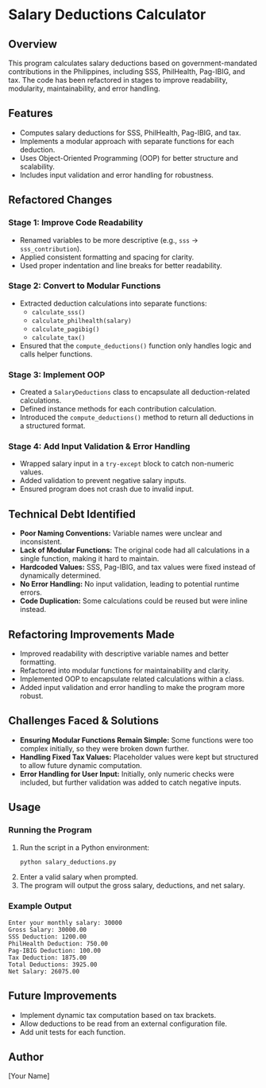 # Salary Deductions Calculator

## Overview
This program calculates salary deductions based on government-mandated contributions in the Philippines, including SSS, PhilHealth, Pag-IBIG, and tax. The code has been refactored in stages to improve readability, modularity, maintainability, and error handling.

## Features
- Computes salary deductions for SSS, PhilHealth, Pag-IBIG, and tax.
- Implements a modular approach with separate functions for each deduction.
- Uses Object-Oriented Programming (OOP) for better structure and scalability.
- Includes input validation and error handling for robustness.

## Refactored Changes

### **Stage 1: Improve Code Readability**
- Renamed variables to be more descriptive (e.g., `sss` → `sss_contribution`).
- Applied consistent formatting and spacing for clarity.
- Used proper indentation and line breaks for better readability.

### **Stage 2: Convert to Modular Functions**
- Extracted deduction calculations into separate functions:
  - `calculate_sss()`
  - `calculate_philhealth(salary)`
  - `calculate_pagibig()`
  - `calculate_tax()`
- Ensured that the `compute_deductions()` function only handles logic and calls helper functions.

### **Stage 3: Implement OOP**
- Created a `SalaryDeductions` class to encapsulate all deduction-related calculations.
- Defined instance methods for each contribution calculation.
- Introduced the `compute_deductions()` method to return all deductions in a structured format.

### **Stage 4: Add Input Validation & Error Handling**
- Wrapped salary input in a `try-except` block to catch non-numeric values.
- Added validation to prevent negative salary inputs.
- Ensured program does not crash due to invalid input.

## Technical Debt Identified
- **Poor Naming Conventions:** Variable names were unclear and inconsistent.
- **Lack of Modular Functions:** The original code had all calculations in a single function, making it hard to maintain.
- **Hardcoded Values:** SSS, Pag-IBIG, and tax values were fixed instead of dynamically determined.
- **No Error Handling:** No input validation, leading to potential runtime errors.
- **Code Duplication:** Some calculations could be reused but were inline instead.

## Refactoring Improvements Made
- Improved readability with descriptive variable names and better formatting.
- Refactored into modular functions for maintainability and clarity.
- Implemented OOP to encapsulate related calculations within a class.
- Added input validation and error handling to make the program more robust.

## Challenges Faced & Solutions
- **Ensuring Modular Functions Remain Simple:** Some functions were too complex initially, so they were broken down further.
- **Handling Fixed Tax Values:** Placeholder values were kept but structured to allow future dynamic computation.
- **Error Handling for User Input:** Initially, only numeric checks were included, but further validation was added to catch negative inputs.

## Usage
### **Running the Program**
1. Run the script in a Python environment:
   ```sh
   python salary_deductions.py
   ```
2. Enter a valid salary when prompted.
3. The program will output the gross salary, deductions, and net salary.

### **Example Output**
```
Enter your monthly salary: 30000
Gross Salary: 30000.00
SSS Deduction: 1200.00
PhilHealth Deduction: 750.00
Pag-IBIG Deduction: 100.00
Tax Deduction: 1875.00
Total Deductions: 3925.00
Net Salary: 26075.00
```

## Future Improvements
- Implement dynamic tax computation based on tax brackets.
- Allow deductions to be read from an external configuration file.
- Add unit tests for each function.

## Author
[Your Name]

